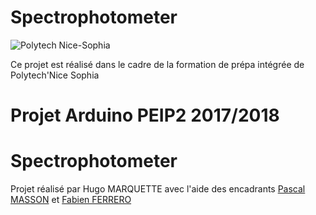 # Spectrophotometer

<img src=https://camo.githubusercontent.com/2fe98f1f93a495607acfac1a6b62cb1d4affdbca/687474703a2f2f7777772e706f6c79746563686e6963652e66722f6a616869612f6a73702f6a616869612f74656d706c617465732f696e632f696d672f706f6c79746563685f6e6963652d736f706869612e706e67 alt="Polytech Nice-Sophia">

Ce projet est réalisé dans le cadre de la formation de prépa intégrée de Polytech'Nice Sophia
<h1>Projet Arduino PEIP2 2017/2018</h1>
<h1>Spectrophotometer</h1>
<p>Projet réalisé par Hugo MARQUETTE avec l'aide des encadrants <a href="http://users.polytech.unice.fr/~pmasson/Enseignement-arduino.htm"> Pascal MASSON</a> et <a href="http://users.polytech.unice.fr/~ferrero/Stage/Stage.html">Fabien FERRERO</a></p> 
